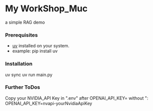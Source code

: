 # My WorkShop_Muc

a simple RAG demo

### Prerequisites

- [uv](https://docs.astral.sh/uv/) installed on your system.
- example: pip install uv 

### Installation
uv sync
uv run main.py

### Further ToDos
Copy your NVIDIA_API Key in ".env" after OPENAI_API_KEY= without ":
OPENAI_API_KEY=nvapi-yourNvidiaApiKey
